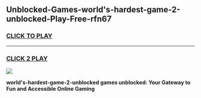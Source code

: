 
## Unblocked-Games-world's-hardest-game-2-unblocked-Play-Free-rfn67
<h3>
<a href="https://premium76.site?title=world's-hardest-game-2-unblocked&ref=18A">CLICK TO PLAY</a></h3>
<hr>

<h3>
<a href="https://premium76.site?title=world's-hardest-game-2-unblocked&ref=18A">CLICK 2 PLAY</a>
  
</h3>

<a href="https://premium76.site?title=world's-hardest-game-2-unblocked&ref=18A"><img src="https://clearcache.store/games.png"></a>


**world's-hardest-game-2-unblocked games unblocked: Your Gateway to Fun and Accessible Online Gaming**
